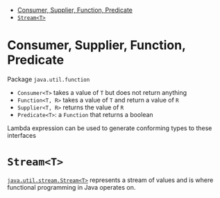 - [Consumer, Supplier, Function, Predicate](#consumer-supplier-function-predicate)
- [`Stream<T>`](#streamt)

# Consumer, Supplier, Function, Predicate

Package `java.util.function`

- `Consumer<T>` takes a value of `T` but does not return anything
- `Function<T, R>` takes a value of `T` and return a value of `R`
- `Supplier<T, R>` returns the value of `R`
- `Predicate<T>`: a `Function` that returns a boolean

Lambda expression can be used to generate conforming types to these interfaces

# `Stream<T>`

[`java.util.stream.Stream<T>`](Stream.md) represents a stream of values and is
where functional programming in Java operates on.

